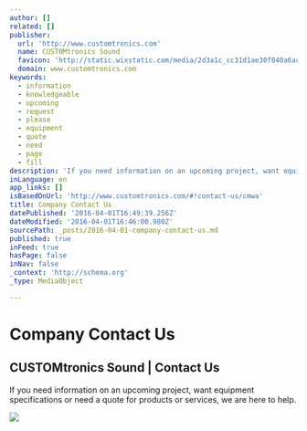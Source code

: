 ```yaml
---
author: []
related: []
publisher:
  url: 'http://www.customtronics.com'
  name: CUSTOMtronics Sound
  favicon: 'http://static.wixstatic.com/media/2d3a1c_cc31d1ae30f840a6aca279510ec3b03e.jpg/v1/fill/w_16%2Ch_16%2Clg_1/2d3a1c_cc31d1ae30f840a6aca279510ec3b03e.jpg'
  domain: www.customtronics.com
keywords:
  - information
  - knowledgeable
  - upcoming
  - request
  - please
  - equipment
  - quote
  - need
  - page
  - fill
description: 'If you need information on an upcoming project, want equipment specifications or need a quote for products or services, we are here to help.'
inLanguage: en
app_links: []
isBasedOnUrl: 'http://www.customtronics.com/#!contact-us/cmwa'
title: Company Contact Us
datePublished: '2016-04-01T16:49:39.256Z'
dateModified: '2016-04-01T16:46:00.980Z'
sourcePath: _posts/2016-04-01-company-contact-us.md
published: true
inFeed: true
hasPage: false
inNav: false
_context: 'http://schema.org'
_type: MediaObject

---
```

# Company Contact Us

<article style=""><h1>CUSTOMtronics Sound | Contact Us</h1><p>If you need information on an upcoming project, want equipment specifications or need a quote for products or services, we are here to help.</p><img src="https://static.wixstatic.com/media/2d3a1c_7531f85a6e9340e9bfdc271a6d0d85ea.jpg" /></article>